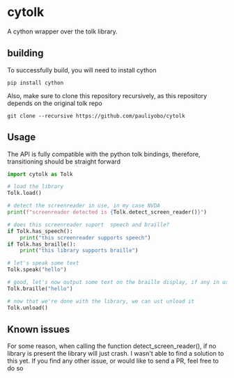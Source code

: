 # cytolk
A cython wrapper over the tolk library.
## building
To successfully build, you will need to install cython

```
pip install cython
```

Also, make sure to clone this repository recursively, as this repository depends on the original tolk repo

```
git clone --recursive https://github.com/pauliyobo/cytolk
```

## Usage
The API is fully compatible with the python tolk bindings, therefore, transitioning should be straight forward

```python
import cytolk as Tolk

# load the library
Tolk.load()

# detect the screenreader in use, in my case NVDA
print(f"screenreader detected is {Tolk.detect_screen_reader()}")

# does this screenreader suport  speech and braille?
if Tolk.has_speech():
    print("this screenreader supports speech")
if Tolk.has_braille():
    print("this library supports braille")

# let's speak some text
Tolk.speak("hello")

# good, let's now output some text on the braille display, if any in use
Tolk.braille("hello")

# now that we're done with the library, we can ust unload it
Tolk.unload()
```

## Known issues
For some reason, when calling the function detect_screen_reader(), if no library is present the library will just crash. I wasn't able to find a solution to this yet.
If you find any other issue, or would like to send a PR, feel free to do so